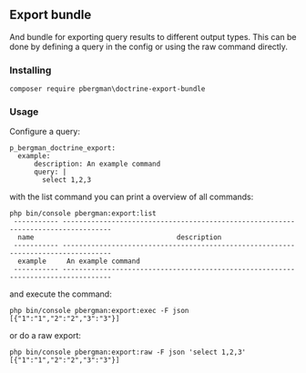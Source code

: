 ## Export bundle

And bundle for exporting query results to different output types. This can be done by defining a query in the config or using the raw command directly. 

### Installing

```composer require pbergman\doctrine-export-bundle```

### Usage

Configure a query:

```
p_bergman_doctrine_export:
  example:
      description: An example command
      query: |
        select 1,2,3

```

with the list command you can print a overview of all commands:

```
php bin/console pbergman:export:list
 ----------- ---------------------------------------------------------------------------------- 
  name                                   description                                                                       
 ----------- ---------------------------------------------------------------------------------- 
  example     An example command  
 ----------- ---------------------------------------------------------------------------------- 
```

and execute the command:

```
php bin/console pbergman:export:exec -F json
[{"1":"1","2":"2","3":"3"}]
```

or do a raw export:

```
php bin/console pbergman:export:raw -F json 'select 1,2,3'
[{"1":"1","2":"2","3":"3"}]
```
